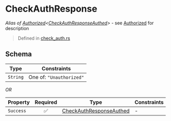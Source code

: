 # CheckAuthResponse
*Alias of [Authorized](../../../auth/Authorized.md)\<[CheckAuthResponseAuthed](../../../routes/auth/check_auth/CheckAuthResponseAuthed.md)\>* - see [Authorized](../../../auth/Authorized.md) for description
> Defined in [check_auth.rs](../../../../../interface/src/interface/routes/auth/check_auth.rs)

## Schema

| Type | Constraints |
| --- | --- |
| `String` | One of: `"Unauthorized"` |

*OR*

| Property | Required | Type | Constraints |
| --- | :---: | --- | --- |
| `Success` | ✅ | [CheckAuthResponseAuthed](../../../routes/auth/check_auth/CheckAuthResponseAuthed.md) |  -  |


